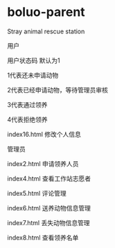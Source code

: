 # boluo-parent
 Stray animal rescue station



用户

用户状态码		默认为1

1代表还未申请动物

2代表已经申请动物，等待管理员审核

3代表通过领养

4代表拒绝领养





index16.html		修改个人信息



管理员

index2.html		申请领养人员

index4.html		查看工作站志愿者

index5.html		评论管理

index6.html		送养动物信息管理

index7.html		丢失动物信息管理

index8.html		查看领养名单

